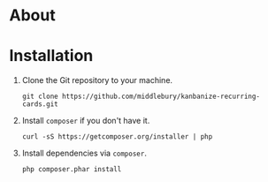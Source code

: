 About
=====

Installation
============

1. Clone the Git repository to your machine.

       git clone https://github.com/middlebury/kanbanize-recurring-cards.git

2. Install `composer` if you don't have it.

       curl -sS https://getcomposer.org/installer | php

3. Install dependencies via `composer`.

       php composer.phar install
